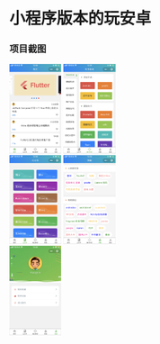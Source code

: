 # 小程序版本的玩安卓

### 项目截图

<img src="./screenshot/page_1.png" width = "280" height = "480" alt="page_1" style="zoom:33%;" />          <img src="./screenshot/page_2.png" width = "280" height = "480" alt="page_2" style="zoom:33%;" />   
<img src="./screenshot/page_3.png" width = "280" height = "480" alt="page_3" style="zoom:33%;" />          <img src="./screenshot/page_4.png" width = "280" height = "480" alt="page_4" style="zoom:33%;" />   
<img src="./screenshot/page_5.png" width = "280" height = "480" alt="page_5" style="zoom:33%;" />